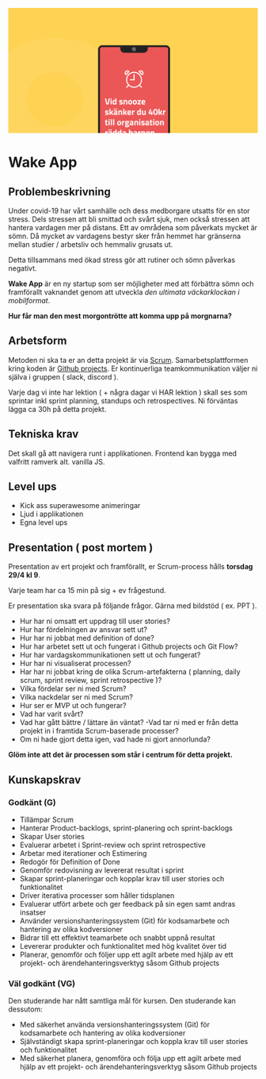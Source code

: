 ![poster](./poster.png)
# Wake App

## Problembeskrivning
Under covid-19 har vårt samhälle och dess medborgare utsatts för en stor stress. Dels stressen att bli smittad och svårt sjuk, men också stressen att hantera vardagen mer på distans.
Ett av områdena som påverkats mycket är sömn. Då mycket av vardagens bestyr sker från hemmet har gränserna mellan studier / arbetsliv och hemmaliv grusats ut. 

Detta tillsammans med ökad stress gör att rutiner och sömn påverkas negativt.

**Wake App** är en ny startup som ser möjligheter med att förbättra sömn och framförallt vaknandet genom att utveckla *den ultimata väckarklockan i mobilformat*.

**Hur får man den mest morgontrötte att komma upp på morgnarna?**

## Arbetsform
Metoden ni ska ta er an detta projekt är via [Scrum](https://www.scrum.org/). Samarbetsplattformen kring koden är [Github projects](https://github.com/features/project-management/). 
Er kontinuerliga teamkommunikation väljer ni själva i gruppen ( slack, discord ).

Varje dag vi inte har lektion ( + några dagar vi HAR lektion ) skall ses som sprintar inkl sprint planning, standups och retrospectives. Ni förväntas lägga ca 30h på detta projekt.

## Tekniska krav
Det skall gå att navigera runt i applikationen.
Frontend kan bygga med valfritt ramverk alt. vanilla JS.

## Level ups
- Kick ass superawesome animeringar
- Ljud i applikationen
- Egna level ups
  
## Presentation ( post mortem )
Presentation av ert projekt och framförallt, er Scrum-process hålls **torsdag 29/4 kl 9**. 

Varje team har ca 15 min på sig + ev frågestund.

Er presentation ska svara på följande frågor. Gärna med bildstöd ( ex. PPT ).

- Hur har ni omsatt ert uppdrag till user stories?
- Hur har fördelningen av ansvar sett ut?
- Hur har ni jobbat med definition of done?
- Hur har arbetet sett ut och fungerat i Github projects och Git Flow?
- Hur har vardagskommunikationen sett ut och fungerat?
- Hur har ni visualiserat processen?
- Har har ni jobbat kring de olika Scrum-artefakterna ( planning, daily scrum, sprint review, sprint retrospective )?
- Vilka fördelar ser ni med Scrum?
- Vilka nackdelar ser ni med Scrum?
- Hur ser er MVP ut och fungerar?
- Vad har varit svårt?
- Vad har gått bättre / lättare än väntat?
-Vad tar ni med er från detta projekt in i framtida Scrum-baserade processer?
- Om ni hade gjort detta igen, vad hade ni gjort annorlunda?

**Glöm inte att det är processen som står i centrum för detta projekt.**
 
## Kunskapskrav
### Godkänt (G)
- Tillämpar Scrum
- Hanterar Product-backlogs, sprint-planering och sprint-backlogs
- Skapar User stories
- Evaluerar arbetet i Sprint-review och sprint retrospective
- Arbetar med iterationer och Estimering
- Redogör för Definition of Done
- Genomför redovisning av levererat resultat i sprint
- Skapar sprint-planeringar och kopplar krav till user stories och funktionalitet
- Driver iterativa processer som håller tidsplanen
- Evaluerar utfört arbete och ger feedback på sin egen samt andras insatser
- Använder versionshanteringssystem (Git) för kodsamarbete och hantering av olika
kodversioner
- Bidrar till ett effektivt teamarbete och snabbt uppnå resultat
- Levererar produkter och funktionalitet med hög kvalitet över tid
- Planerar, genomför och följer upp ett agilt arbete med hjälp av ett projekt- och
ärendehanteringsverktyg såsom Github projects

### Väl godkänt (VG)
Den studerande har nått samtliga mål för kursen. Den studerande kan dessutom:
- Med säkerhet använda versionshanteringssystem (Git) för kodsamarbete och hantering av olika kodversioner
- Självständigt skapa sprint-planeringar och koppla krav till user stories och funktionalitet
- Med säkerhet planera, genomföra och följa upp ett agilt arbete med hjälp av ett projekt- och ärendehanteringsverktyg såsom Github projects